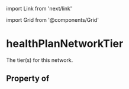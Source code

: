 import Link from 'next/link'
  
import Grid from '@components/Grid'

# healthPlanNetworkTier

The tier(s) for this network.

## Property of



